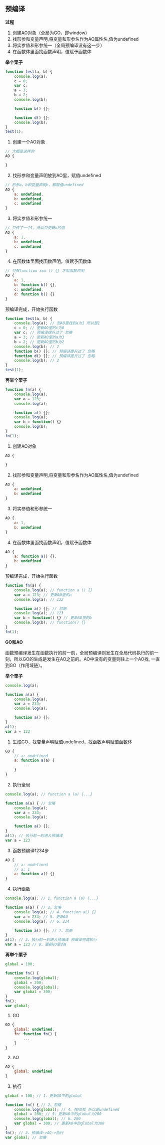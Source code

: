 预编译
---

**过程**

1. 创建AO对象（全局为GO，即window）
2. 找形参和变量声明,将变量和形参名作为AO属性名,值为undefined
3. 将实参值和形参统一（全局预编译没有这一步）
4. 在函数体里面找函数声明，值赋予函数体

**举个栗子**

``` javascript
function test(a, b) {
    console.log(a);
    c = 0;
    var c;
    a = 3;
    b = 2;
    console.log(b);

    function b() {};

    function d() {};
    console.log(b);
}
test(1);
```

1. 创建一个AO对象

``` javascript
// 大概是这样的
AO {

}
```

2. 找形参和变量声明放到AO里，赋值undefined

``` javascript
// 形参a、b和变量声明c，都赋值undefined
AO {
    a: undefined,
    b: undefined,
    c: undefined
}
```

3. 将实参值和形参统一

``` javascript
// 只传了一个1，所以只更新a的值
AO {
    a: 1,
    b: undefined,
    c: undefined
}
```

4. 在函数体里面找函数声明，值赋予函数体

``` javascript
// 只有function xxx () {} 才叫函数声明
AO {
    a: 1,
    b: function b() {},
    c: undefined,
    d: function b() {}
}
```

预编译完成，开始执行函数

``` javascript
function test(a, b) {
    console.log(a); // 到AO里找到a为1 所以是1
    c = 0; // 更新AO里的c为0
    var c; // 预编译提升过了 忽略
    a = 3; // 更新AO里的a为3
    b = 2; // 更新AO里的b为2
    console.log(b); // 2
    function b() {}; // 预编译提升过了 忽略
    function d() {}; // 预编译提升过了 忽略
    console.log(b); // 2
}
test(1);
```

**再举个栗子**

``` javascript
function fn(a) {
    console.log(a);
    var a = 123;
    console.log(a);

    function a() {};
    console.log(a);
    var b = function() {}
    console.log(b);
}
fn(1);
```

1. 创建AO对象

``` javascript
AO {

}
```

2. 找形参和变量声明,将变量和形参名作为AO属性名,值为undefined

``` javascript
AO {
    a: undefined,
    b: undefined
}
```

3. 将实参值和形参统一

``` javascript
AO {
    a: 1,
    b: undefined
}
```

4. 在函数体里面找函数声明，值赋予函数体

``` javascript
AO {
    a: function a() {},
    b: undefined
}
```

预编译完成，开始执行函数

``` javascript
function fn(a) {
    console.log(a); // function a () {}
    var a = 123; // 更新AO里的a
    console.log(a); // 123

    function a() {}; // 忽略
    console.log(a); // 123
    var b = function() {} // 更新AO里的b
    console.log(b); // function() {}
}
fn(1);
```

**GO和AO**

函数预编译发生在函数执行的前一刻，全局预编译则发生在全局代码执行的前一刻，所以GO的生成是发生在AO之前的。AO中没有的变量则往上一个AO找, 一直到GO（作用域链）。

**举个栗子**

``` javascript
console.log(a);

function a(a) {
    console.log(a);
    var a = 234;
    console.log(a);

    function a() {};
}
a(1);
var a = 123
```

1. 生成GO、找变量声明赋值undefined、找函数声明赋值函数体

``` javascript
GO {
    // a: undefined
    a: function a(a) {
        ...
    }
}
```

2. 执行全局

``` javascript
console.log(a); // function a (a) {...}

function a(a) { // 忽略
    console.log(a);
    var a = 234;
    console.log(a);

    function a() {};
}
a(1); // 执行前一刻进入预编译
var a = 123
```

3. 函数预编译1234步

``` javascript
AO {
    // a: undefined
    // a: 1
    a: function a() {}
}
```

4. 执行函数

``` javascript
console.log(a); // 1、function a (a) {...}

function a(a) { // 2、忽略
    console.log(a); // 4、function a() {}
    var a = 234; // 5、更新AO
    console.log(a); // 6、234

    function a() {}; // 7、忽略
}
a(1); // 3、执行前一刻进入预编译 预编译完成执行
var a = 123 // 8、更新GO里的a
```

**再举个栗子**

``` javascript
global = 100;

function fn() {
    console.log(global);
    global = 200;
    console.log(global);
    var global = 300;
}
fn();
var global;
```

1. GO

``` javascript
GO {
    global: undefined,
    fn: function fn() {
        ...
    }
}
```

2. AO

``` javascript
AO {
    global: undefined
}
```

3. 执行

``` javascript
global = 100; // 1、更新GO中的global

function fn() { // 2、忽略
    console.log(global); // 4、在AO找 所以是undefined
    global = 200; // 5、更新AO中的global为200
    console.log(global); // 6、200
    var global = 300; // 更新AO中的global为300
}
fn(); // 3、预编译->AO->执行
var global; // 忽略
```
